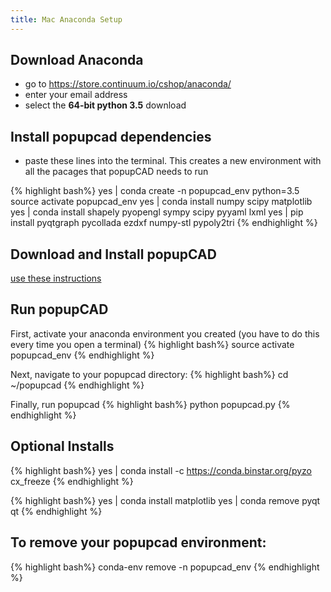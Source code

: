 ```yaml
---
title: Mac Anaconda Setup
---
```


Download Anaconda
-----------------

* go to <https://store.continuum.io/cshop/anaconda/>
* enter your email address
* select the **64-bit python 3.5** download

Install popupcad dependencies
----------------------------

* paste these lines into the terminal.  This creates a new environment with all the pacages that popupCAD needs to run

{% highlight bash%}
yes | conda create -n popupcad_env python=3.5
source activate popupcad_env
yes | conda install numpy scipy matplotlib
yes | conda install shapely pyopengl sympy scipy pyyaml lxml
yes | pip install pyqtgraph pycollada ezdxf numpy-stl pypoly2tri
{% endhighlight %}

Download and Install popupCAD
-----------------------------

[use these instructions]({{site.baseurl}}/docs/mac-popupcad-download)

Run popupCAD
------------
First, activate your anaconda environment you created (you have to do this every time you open a terminal)
{% highlight bash%}
source activate popupcad_env
{% endhighlight %}

Next, navigate to your popupcad directory:
{% highlight bash%}
cd ~/popupcad
{% endhighlight %}

Finally, run popupcad
{% highlight bash%}
python popupcad.py
{% endhighlight %}

Optional Installs
-------------------

{% highlight bash%}
yes | conda install -c https://conda.binstar.org/pyzo cx_freeze
{% endhighlight %}

{% highlight bash%}
yes | conda install matplotlib
yes | conda remove pyqt qt
{% endhighlight %}

To remove your popupcad environment:
------------------------------------

{% highlight bash%}
conda-env remove -n popupcad_env
{% endhighlight %}
